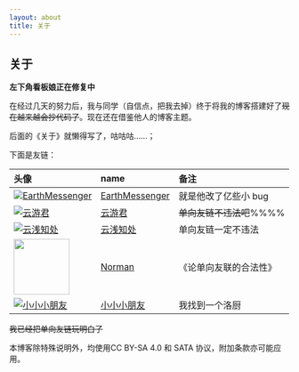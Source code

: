```yaml
---
layout: about
title: 关于
---
```


## 关于

**左下角看板娘正在修复中**

在经过几天的努力后，我与同学（自信点，把我去掉）终于将我的博客搭建好了~~现在越来越会抄代码了~~。现在还在借鉴他人的博客主题。

后面的《关于》就懒得写了，咕咕咕……；

下面是友链：


|头像|name|备注|
|:--|:--|:--|
|[![EarthMessenger](https://avatars.githubusercontent.com/u/49364506?v=4&s=100)](earthmessenger.github.io)|[EarthMessenger](earthmessenger.github.io)|就是他改了亿些小 bug|
|[![云游君](https://avatars.githubusercontent.com/u/25154432?v=4&s=100)](https://www.yunyoujun.cn)                  |[云游君](https://www.yunyoujun.cn)                  |~~单向友链不违法吧~~%%%%|
|[![云浅知处](https://yunqian-qwq.github.io/images/avatar.png)](https://yunqian-qwq.github.io/)                    |[云浅知处](https://yunqian-qwq.github.io/)          |单向友链一定不违法|   
|[<img src="https://cdn.jsdelivr.net/gh/fat-old-eight/fat-old-eight.github.io@main/pic/favicon.ico" width=100xp>](https://zxt688.top/)|[Norman](https://zxt688.top/)|《论单向友联的合法性》|
|[![小小小朋友](https://file.lijiaan.top/img/20201121002046.png)](https://lijiaan.top/)|[小小小朋友](https://lijiaan.top/)|我找到一个洛厨|

~~我已经把单向友链玩明白了~~

本博客除特殊说明外，均使用CC BY-SA 4.0 和 SATA 协议，附加条款亦可能应用。
